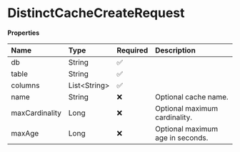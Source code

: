 # DistinctCacheCreateRequest

**Properties**

| Name           | Type           | Required | Description                      |
| :------------- | :------------- | :------- | :------------------------------- |
| db             | String         | ✅       |                                  |
| table          | String         | ✅       |                                  |
| columns        | List\<String\> | ✅       |                                  |
| name           | String         | ❌       | Optional cache name.             |
| maxCardinality | Long           | ❌       | Optional maximum cardinality.    |
| maxAge         | Long           | ❌       | Optional maximum age in seconds. |

<!-- This file was generated by liblab | https://liblab.com/ -->
